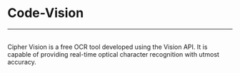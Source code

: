 # Code-Vision
<hr>
<br>
Cipher Vision is a free OCR tool developed using the Vision API. It is capable of providing real-time optical character recognition with utmost accuracy.
